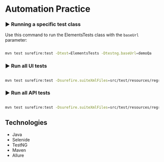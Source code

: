 # Automation Practice
### ▶️ Running a specific test class

Use this command to run the ElementsTests class with the `baseUrl` parameter:
```bash

mvn test surefire:test -Dtest=ElementsTests -Dtestng.baseUrl=demoQa
```
### ▶️ Run all UI tests
```bash

mvn test surefire:test -Dsurefire.suiteXmlFiles=src/test/resources/regress_UI_tests.xml -Dtestng.baseUrl=demoQa
```

### ▶️ Run all API tests
```bash

mvn test surefire:test -Dsurefire.suiteXmlFiles=src/test/resources/regress_API_tests.xml -Dtestng.baseUrl=petStore
```

## Technologies
- Java
- Selenide
- TestNG
- Maven
- Allure